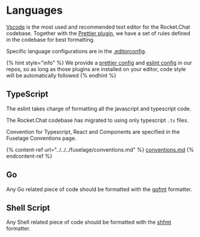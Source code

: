 # Languages

[Vscode](https://code.visualstudio.com/) is the most used and recommended text editor for the Rocket.Chat codebase. Together with the [Prettier plugin](https://code.visualstudio.com/), we have a set of rules defined in the codebase for best formatting.

Specific language configurations are in the [.editorconfig](https://github.com/RocketChat/Rocket.Chat/blob/develop/.editorconfig).

{% hint style="info" %}
We provide a [prettier config](https://github.com/RocketChat/Rocket.Chat/blob/develop/.prettierrc) and [eslint config](https://github.com/RocketChat/Rocket.Chat/blob/develop/apps/meteor/.eslintrc) in our repos, so as long as those plugins are installed on your editor, code style will be automatically followed
{% endhint %}

## TypeScript

The eslint takes charge of formatting all the javascript and typescript code.&#x20;

The Rocket.Chat codebase has migrated to using only typescript `.ts` files.

Convention for Typescript, React and Components are specified in the Fuselage Conventions page.

{% content-ref url="../../../fuselage/conventions.md" %}
[conventions.md](../../../fuselage/conventions.md)
{% endcontent-ref %}

## Go

Any Go related piece of code should be formatted with the [gofmt](https://pkg.go.dev/cmd/gofmt) formatter.

## Shell Script

Any Shell related piece of code should be formatted with the [shfmt](https://github.com/mvdan/sh) formatter.

